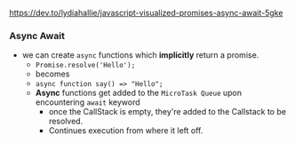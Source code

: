 https://dev.to/lydiahallie/javascript-visualized-promises-async-await-5gke

### Async Await

- we can create `async` functions which **implicitly** return a promise.
  - <code>Promise.resolve('Hello');</code>
  - becomes
  - <code>async function say() => "Hello";</code>
  - **Async** functions get added to the `MicroTask Queue` upon encountering `await` keyword
    - once the CallStack is empty, they're added to the Callstack to be resolved.
    - Continues execution from where it left off.

